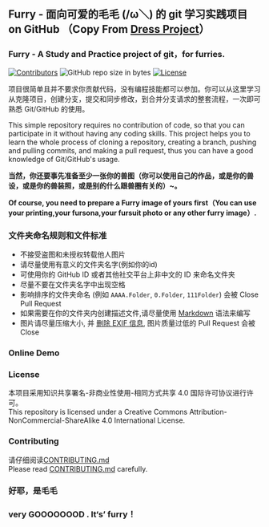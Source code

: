 ## Furry - 面向可爱的毛毛 (/ω＼) 的 git 学习实践项目 on GitHub （Copy From [Dress Project](https://github.com/komeiji-satori/Dress)）

### Furry - A Study and Practice project of git，for furries.

[![Contributors](https://img.shields.io/github/contributors/furleywolf/furry.svg)](https://github.com/furleywolf/furry/graphs/contributors)
![GitHub repo size in bytes](https://img.shields.io/github/repo-size/furleywolf/furry.svg)
[![License](https://i.creativecommons.org/l/by-nc-sa/4.0/88x31.png)](http://creativecommons.org/licenses/by-nc-sa/4.0/)  

项目很简单且并不要求你贡献代码，没有编程技能都可以参加。你可以从这里学习从克隆项目，创建分支，提交和同步修改，到合并分支请求的整套流程，一次即可熟悉 Git/GitHub 的使用。 

This simple repository requires no contribution of code, so that you can participate in it without having any coding skills. This project helps you to learn the whole process of cloning a repository, creating a branch, pushing and pulling commits, and making a pull request, thus you can have a good knowledge of Git/GitHub's usage.

**当然，你还要事先准备至少一张你的兽图（你可以使用自己的作品，或是你的兽设，或是你的兽装照，或是别的什么跟兽圈有关的）~。**

**Of course, you need to prepare a Furry image of yours first（You can use your printing,your fursona,your fursuit photo or any other furry image）.**

### 文件夹命名规则和文件标准
 - 不接受盗图和未授权转载他人图片
 - 请尽量使用有意义的文件夹名字(例如你的id)
 - 可使用你的 GitHub ID 或者其他社交平台上非中文的 ID 来命名文件夹
 - 尽量不要在文件夹名字中出现空格
 - 影响排序的文件夹命名 (例如 ```AAAA.Folder```, ```0.Folder```, ```111Folder```) 会被 Close Pull Request
 - 如果需要在你的文件夹内创建描述文件,请尽量使用 [Markdown](https://en.wikipedia.org/wiki/Markdown) 语法来编写
 - 图片请尽量压缩大小, 并 [删除 EXIF 信息](https://github.com/furleywolf/furry/blob/master/CONTRIBUTING.md), 图片质量过低的 Pull Request 会被 Close
 

### Online Demo



### License
本项目采用知识共享署名-非商业性使用-相同方式共享 4.0 国际许可协议进行许可。  
This repository is licensed under a Creative Commons Attribution-NonCommercial-ShareAlike 4.0 International License.

### Contributing
请仔细阅读[CONTRIBUTING.md](https://github.com/furleywolf/furry/blob/master/CONTRIBUTING.md)  
Please read [CONTRIBUTING.md](https://github.com/furleywolf/furry/blob/master/CONTRIBUTING.md) carefully.

### 好耶，是毛毛
### very GOOOOOOOD . It‘s’ furry！
